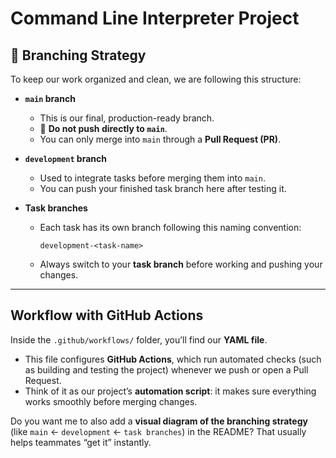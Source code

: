 # Command Line Interpreter Project

## 📌 Branching Strategy

To keep our work organized and clean, we are following this structure:

* **`main` branch**

  * This is our final, production-ready branch.
  * 🚫 **Do not push directly to `main`**.
  * You can only merge into `main` through a **Pull Request (PR)**.

* **`development` branch**

  * Used to integrate tasks before merging them into `main`.
  * You can push your finished task branch here after testing it.

* **Task branches**

  * Each task has its own branch following this naming convention:
    ```
    development-<task-name>
    ```
  * Always switch to your **task branch** before working and pushing your changes.

---

## Workflow with GitHub Actions

Inside the `.github/workflows/` folder, you’ll find our **YAML file**.

* This file configures **GitHub Actions**, which run automated checks (such as building and testing the project) whenever we push or open a Pull Request.
* Think of it as our project’s **automation script**: it makes sure everything works smoothly before merging changes.


Do you want me to also add a **visual diagram of the branching strategy** (like `main` ← `development` ← `task branches`) in the README? That usually helps teammates “get it” instantly.
